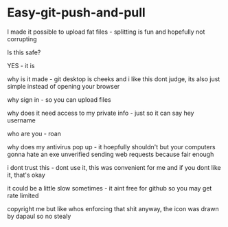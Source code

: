 # Easy-git-push-and-pull
I made it possible to upload fat files - splitting is fun and hopefully not corrupting

Is this safe?

YES - it is

why is it made - git desktop is cheeks and i like this dont judge, its also just simple instead of opening your browser

why sign in - so you can upload files

why does it need access to my private info - just so it can say hey username

who are you - roan

why does my antivirus pop up - it hoepfully shouldn't but your computers gonna hate an exe unverified sending web requests because fair enough

i dont trust this - dont use it, this was convenient for me and if you dont like it, that's okay

it could be a little slow sometimes - it aint free for github so you may get rate limited

copyright me but like whos enforcing that shit anyway, the icon was drawn by dapaul so no stealy
